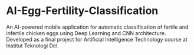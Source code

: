 # AI-Egg-Fertility-Classification
An AI-powered mobile application for automatic classification of fertile and infertile chicken eggs using Deep Learning and CNN architecture. Developed as a final project for Artificial Intelligence Technology course at Institut Teknologi Del.
